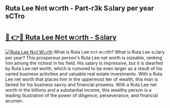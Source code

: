 ## Ruta Lee N𝚎t w𝚘rth - Part-r3k S𝚊lary per year sCTro

# <h2><a href="http://gc457c.nevu.top/?p=Ruta+Lee">🔗 👉🔴 Ruta Lee N𝚎t w𝚘rth - S𝚊lary</a></h2>

[![Ruta Lee N𝚎t W𝚘rth](https://i.imgur.com/Oavwk0R.jpeg)](http://gc457c.nevu.top/?p=Ruta+Lee)
What is Ruta Lee n𝚎t w𝚘rth? What is Ruta Lee s𝚊lary per year?
This prosperous person's Ruta Lee net worth is sizeable, ranking him among the richest in his field. His salary is impressive, but it is dwarfed by Ruta Lee net worth, which is rumored to be even larger as a result of his varied business activities and valuable real estate investments. With a Ruta Lee net worth that places him in the uppermost tier of wealth, this man is famed for his business savvy and financial prowess. With a Ruta Lee net worth in the billions and a substantial income, this wealthy person is a leading illustration of the power of diligence, perseverance, and financial acumen.
